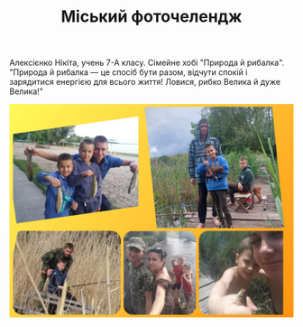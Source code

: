 ﻿---
title: Міський фоточелендж #КорисніСімейніЗвички до Дня здоров'я
---

Алексієнко Нікіта, учень 7-А класу. Сімейне хобі "Природа й рибалка". "Природа й рибалка — це спосіб бути разом, відчути спокій і зарядитися енергією для всього життя! Ловися, рибко Велика й дуже Велика!"

![](image.jpg)
